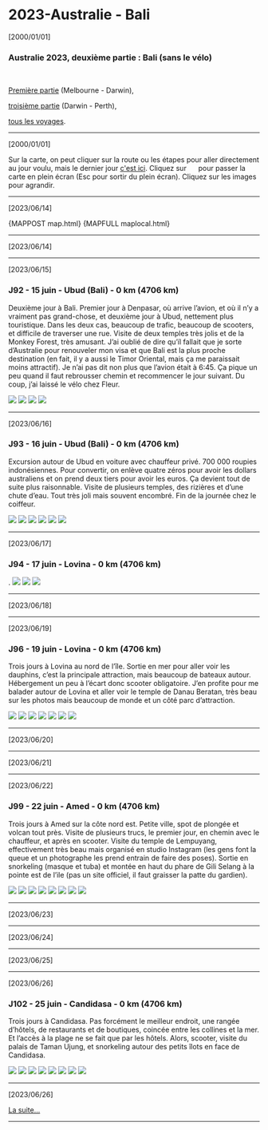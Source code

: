 # 2023-Australie - Bali

[2000/01/01]

### Australie 2023, deuxième partie : Bali (sans le vélo)

&nbsp;

[Première partie](../part1/index.html) (Melbourne - Darwin),

[troisième partie](../part3/index.html) (Darwin - Perth),

[tous les voyages](https://www.gillesarcas.net/voyages).
______
[2000/01/01]

Sur la carte, on peut cliquer sur la route ou les étapes pour aller directement au jour voulu, mais
le dernier jour [c'est ici](#{LASTDATE}).
Cliquez sur <img src="https://cdnjs.cloudflare.com/ajax/libs/leaflet.fullscreen/1.4.2/icon-fullscreen.png" align="absbottom"  width="16" height="16">
</img> pour passer la carte en plein écran (Esc pour sortir du plein écran).
Cliquez sur les images pour agrandir.
______
[2023/06/14]

{MAPPOST map.html}
{MAPFULL maplocal.html}
______
[2023/06/14]

______
[2023/06/15]

### J92 - 15 juin - Ubud (Bali) - 0 km (4706 km)

Deuxième jour à Bali. Premier jour à Denpasar, où arrive l’avion, et où il n’y a vraiment pas grand-chose, et deuxième jour à Ubud, nettement plus touristique. Dans les deux cas, beaucoup de trafic, beaucoup de scooters, et difficile de traverser une rue. Visite de deux temples très jolis et de la Monkey Forest, très amusant. J’ai oublié de dire qu’íl fallait que je sorte d’Australie pour renouveler mon visa et que Bali est la plus proche destination (en fait, il y a aussi le Timor Oriental, mais ça me paraissait moins attractif). Je n’ai pas dit non plus que l’avion était à 6:45. Ça pique un peu quand il faut rebrousser chemin et recommencer le jour suivant. Du coup, j’ai laissé le vélo chez Fleur.

![](IMG_20230614_064235.jpg)
![](IMG_20230615_141626.jpg)
![](IMG_20230615_143847.jpg)
![](IMG_20230615_145020.jpg)
[](VID_20230615_153627.mp4)
______
[2023/06/16]

### J93 - 16 juin - Ubud (Bali) - 0 km (4706 km)

Excursion autour de Ubud en voiture avec chauffeur privé. 700 000 roupies indonésiennes. Pour convertir, on enlève quatre zéros pour avoir les dollars australiens et on prend deux tiers pour avoir les euros. Ça devient tout de suite plus raisonnable. Visite de plusieurs temples, des rizières et d’une chute d’eau. Tout très joli mais souvent encombré. Fin de la journée chez le coiffeur.

![](IMG_20230616_084249.jpg)
![](IMG_20230616_093331.jpg)
![](IMG_20230616_100117.jpg)
![](IMG_20230616_115555.jpg)
![](IMG_20230616_130752.jpg)
![](IMG_20230616_193241.jpg)
______
[2023/06/17]

### J94 - 17 juin - Lovina - 0 km (4706 km)

.
![](IMG_20230617_124820.jpg)
![](IMG_20230617_134206.jpg)
![](IMG_20230617_155317.jpg)
______
[2023/06/18]

______
[2023/06/19]

### J96 - 19 juin - Lovina - 0 km (4706 km)

Trois jours à Lovina au nord de l’île. Sortie en mer pour aller voir les dauphins, c’est la principale attraction, mais beaucoup de bateaux autour. Hébergement un peu à l’écart donc scooter obligatoire. J’en profite pour me balader autour de Lovina et aller voir le temple de Danau Beratan, très beau sur les photos mais beaucoup de monde et un côté parc d’attraction.

![](IMG_20230617_155317.jpg)
![](IMG_20230617_215444.jpg)
![](IMG_20230618_165453.jpg)
![](IMG_20230618_180941.jpg)
![](IMG_20230619_145719.jpg)
![](IMG_20230619_150212.jpg)
![](IMG_20230619_162559.jpg)
[](VID_20230618_091947-extract.mp4)
______
[2023/06/20]

______
[2023/06/21]

______
[2023/06/22]

### J99 - 22 juin - Amed - 0 km (4706 km)

Trois jours à Amed sur la côte nord est. Petite ville, spot de plongée et volcan tout près. Visite de plusieurs trucs, le premier jour, en chemin avec le chauffeur, et après en scooter. Visite du temple de Lempuyang, effectivement très beau mais organisé en studio Instagram (les gens font la queue et un photographe les prend entrain de faire des poses). Sortie en snorkeling (masque et tuba) et montée en haut du phare de Gili Selang à la pointe est de l’ile (pas un site officiel, il faut graisser la patte du gardien).

![](IMG_20230620_115529.jpg)
![](IMG_20230620_132911.jpg)
![](IMG_20230620_145234.jpg)
![](IMG_20230621_152433.jpg)
![](IMG_20230621_155230.jpg)
![](IMG_20230622_120307.jpg)
![](IMG_20230622_140313.jpg)
![](IMG_20230622_161745.jpg)
______
[2023/06/23]

______
[2023/06/24]

______
[2023/06/25]

______
[2023/06/26]

### J102 - 25 juin - Candidasa - 0 km (4706 km)

Trois jours à Candidasa. Pas forcément le meilleur endroit, une rangée d’hôtels, de restaurants et de boutiques, coincée entre les collines et la mer. Et l’accès à la plage ne se fait que par les hôtels. Alors, scooter, visite du palais de Taman Ujung, et snorkeling autour des petits îlots en face de Candidasa.

![](IMG_20230623_085749.jpg)
![](IMG_20230624_153611.jpg)
![](IMG_20230624_160134.jpg)
![](IMG_20230624_161335.jpg)
![](IMG_20230625_142609.jpg)
![](IMG_20230625_150622.jpg)
![](IMG_20230625_160903.jpg)
![](IMG_20230626_101507.jpg)
______
[2023/06/26]

[La suite...](../part3/index.html)
______
